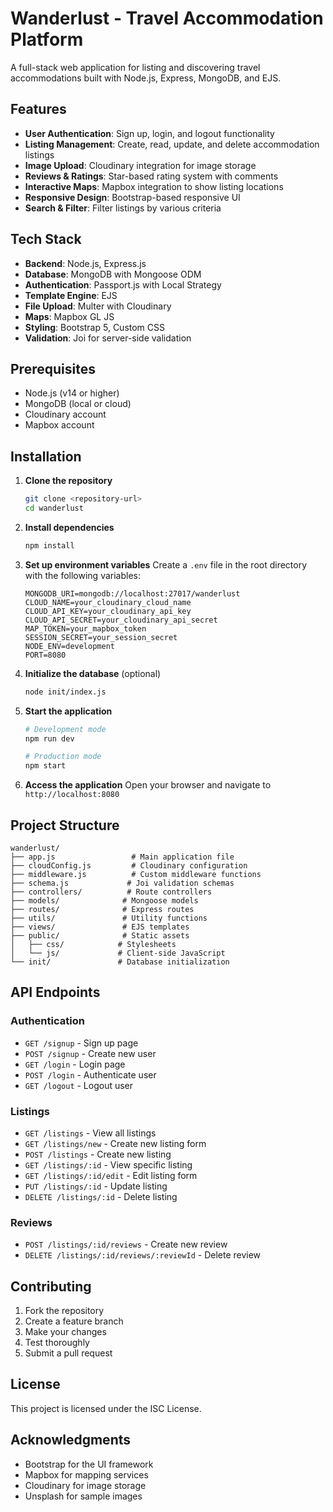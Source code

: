 # Wanderlust - Travel Accommodation Platform

A full-stack web application for listing and discovering travel accommodations built with Node.js, Express, MongoDB, and EJS.

## Features

- **User Authentication**: Sign up, login, and logout functionality
- **Listing Management**: Create, read, update, and delete accommodation listings
- **Image Upload**: Cloudinary integration for image storage
- **Reviews & Ratings**: Star-based rating system with comments
- **Interactive Maps**: Mapbox integration to show listing locations
- **Responsive Design**: Bootstrap-based responsive UI
- **Search & Filter**: Filter listings by various criteria

## Tech Stack

- **Backend**: Node.js, Express.js
- **Database**: MongoDB with Mongoose ODM
- **Authentication**: Passport.js with Local Strategy
- **Template Engine**: EJS
- **File Upload**: Multer with Cloudinary
- **Maps**: Mapbox GL JS
- **Styling**: Bootstrap 5, Custom CSS
- **Validation**: Joi for server-side validation

## Prerequisites

- Node.js (v14 or higher)
- MongoDB (local or cloud)
- Cloudinary account
- Mapbox account

## Installation

1. **Clone the repository**
   ```bash
   git clone <repository-url>
   cd wanderlust
   ```

2. **Install dependencies**
   ```bash
   npm install
   ```

3. **Set up environment variables**
   Create a `.env` file in the root directory with the following variables:
   ```
   MONGODB_URI=mongodb://localhost:27017/wanderlust
   CLOUD_NAME=your_cloudinary_cloud_name
   CLOUD_API_KEY=your_cloudinary_api_key
   CLOUD_API_SECRET=your_cloudinary_api_secret
   MAP_TOKEN=your_mapbox_token
   SESSION_SECRET=your_session_secret
   NODE_ENV=development
   PORT=8080
   ```

4. **Initialize the database** (optional)
   ```bash
   node init/index.js
   ```

5. **Start the application**
   ```bash
   # Development mode
   npm run dev
   
   # Production mode
   npm start
   ```

6. **Access the application**
   Open your browser and navigate to `http://localhost:8080`

## Project Structure

```
wanderlust/
├── app.js                 # Main application file
├── cloudConfig.js         # Cloudinary configuration
├── middleware.js          # Custom middleware functions
├── schema.js             # Joi validation schemas
├── controllers/          # Route controllers
├── models/              # Mongoose models
├── routes/              # Express routes
├── utils/               # Utility functions
├── views/               # EJS templates
├── public/              # Static assets
│   ├── css/            # Stylesheets
│   └── js/             # Client-side JavaScript
└── init/               # Database initialization
```

## API Endpoints

### Authentication
- `GET /signup` - Sign up page
- `POST /signup` - Create new user
- `GET /login` - Login page
- `POST /login` - Authenticate user
- `GET /logout` - Logout user

### Listings
- `GET /listings` - View all listings
- `GET /listings/new` - Create new listing form
- `POST /listings` - Create new listing
- `GET /listings/:id` - View specific listing
- `GET /listings/:id/edit` - Edit listing form
- `PUT /listings/:id` - Update listing
- `DELETE /listings/:id` - Delete listing

### Reviews
- `POST /listings/:id/reviews` - Create new review
- `DELETE /listings/:id/reviews/:reviewId` - Delete review

## Contributing

1. Fork the repository
2. Create a feature branch
3. Make your changes
4. Test thoroughly
5. Submit a pull request

## License

This project is licensed under the ISC License.

## Acknowledgments

- Bootstrap for the UI framework
- Mapbox for mapping services
- Cloudinary for image storage
- Unsplash for sample images 